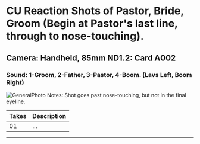 # CU Reaction Shots of Pastor, Bride, Groom (Begin at Pastor's last line, through to nose-touching).

## Camera: Handheld, 85mm ND1.2: Card A002

### Sound: 1-Groom, 2-Father, 3-Pastor, 4-Boom. (Lavs Left, Boom Right)

![GeneralPhoto][]
Notes: Shot goes past nose-touching, but not in the final eyeline.

| Takes | Description |
|:---|:----|
| 01 | ... |

----


[GeneralPhoto]:  https://github.com/jingleheimer/CelebrateForever/https://github.com/jingleheimer/CelebrateForever/images/2Gii.JPG